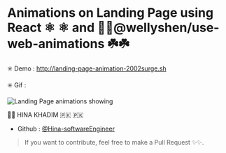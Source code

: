 # Animations on Landing Page using React ⚛️ ⚛️ and 🎨🎨@wellyshen/use-web-animations ☘️☘️

✳️ Demo : http://landing-page-animation-2002surge.sh

✳️ Gif :

![Landing Page animations showing](./src/image/animation.gif)

👩‍💻 HINA KHADIM 🇵🇰 🇵🇰

- Github : [@Hina-softwareEngineer](https://github.com/Hina-softwareEngineer)

> If you want to contribute, feel free to make a Pull Request ✨✨.

